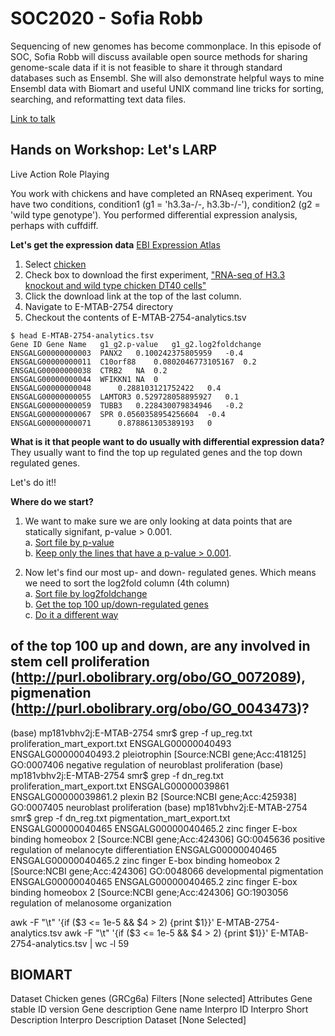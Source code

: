 # SOC2020 - Sofia Robb

Sequencing of new genomes has become commonplace. In this episode of SOC, Sofia Robb will discuss available open source methods for sharing genome-scale data if it is not feasible to share it through standard databases such as Ensembl. She will also demonstrate helpful ways to mine Ensembl data with Biomart and useful UNIX command line tricks for sorting, searching, and reformatting text data files.

[Link to talk]() 

## Hands on  Workshop: Let's LARP

Live Action Role Playing

You work with chickens and have completed an RNAseq experiment. You have two conditions, condition1 (g1 = 'h3.3a-/-, h3.3b-/-'), condition2 (g2 = 'wild type genotype'). You performed differential expression analysis, perhaps with cuffdiff. 

__Let's get the expression data__
[EBI Expression Atlas](https://www.ebi.ac.uk/gxa/home)

1. Select [chicken](https://www.ebi.ac.uk/gxa/experiments?experimentType=differential&species=gallus+gallus)
2. Check box to download the first experiment, ["RNA-seq of H3.3 knockout and wild type chicken DT40 cells"](https://www.ebi.ac.uk/gxa/experiments-content/E-MTAB-2754/resources/DifferentialSecondaryDataFiles.RnaSeq/analytics)
3. Click the download link at the top of the last column.
4. Navigate to E-MTAB-2754 directory
5. Checkout the contents of E-MTAB-2754-analytics.tsv 
```
$ head E-MTAB-2754-analytics.tsv
Gene ID	Gene Name	g1_g2.p-value	g1_g2.log2foldchange
ENSGALG00000000003	PANX2	0.100242375805959	-0.4
ENSGALG00000000011	C10orf88	0.0802046773105167	0.2
ENSGALG00000000038	CTRB2	NA	0.2
ENSGALG00000000044	WFIKKN1	NA	0
ENSGALG00000000048		0.288103121752422	0.4
ENSGALG00000000055	LAMTOR3	0.529728058895927	0.1
ENSGALG00000000059	TUBB3	0.228430079834946	-0.2
ENSGALG00000000067	SPR	0.0560358954256604	-0.4
ENSGALG00000000071		0.878861305389193	0
```

__What is it that people want to do usually with differential expression data?__
They usually want to find the top up regulated genes and the top down regulated genes.

Let's do it!!

__Where do we start?__
1. We want to make sure we are only looking at data points that are statically signifant, p-value > 0.001.  
  a. [Sort file by p-value](1_sort_by_pvalue/README.md)  
  b. [Keep only the lines that have a p-value > 0.001](2_significant_only/README.md).  

2. Now let's find our most up- and down- regulated genes. Which means we need to sort the log2fold column (4th column)  
 a. [Sort file by log2foldchange](3_sort_log2fold/README.md)  
 b.  [Get the top 100 up/down-regulated genes](3_sort_log2fold/README.md#get_the_extremes)   
 c.  [Do it a different way](3_sort_log2fold/README.md#other_way_to_do_the_same)   






## of the top 100 up and down, are any involved in stem cell proliferation (http://purl.obolibrary.org/obo/GO_0072089), pigmenation (http://purl.obolibrary.org/obo/GO_0043473)?

(base) mp181vbhv2j:E-MTAB-2754 smr$ grep -f up_reg.txt  proliferation_mart_export.txt
ENSGALG00000040493	ENSGALG00000040493.2	pleiotrophin [Source:NCBI gene;Acc:418125]	GO:0007406	negative regulation of neuroblast proliferation
(base) mp181vbhv2j:E-MTAB-2754 smr$ grep -f dn_reg.txt  proliferation_mart_export.txt
ENSGALG00000039861	ENSGALG00000039861.2	plexin B2 [Source:NCBI gene;Acc:425938]	GO:0007405	neuroblast proliferation
(base) mp181vbhv2j:E-MTAB-2754 smr$ grep -f dn_reg.txt  pigmentation_mart_export.txt
ENSGALG00000040465	ENSGALG00000040465.2	zinc finger E-box binding homeobox 2 [Source:NCBI gene;Acc:424306]	GO:0045636	positive regulation of melanocyte differentiation
ENSGALG00000040465	ENSGALG00000040465.2	zinc finger E-box binding homeobox 2 [Source:NCBI gene;Acc:424306]	GO:0048066	developmental pigmentation
ENSGALG00000040465	ENSGALG00000040465.2	zinc finger E-box binding homeobox 2 [Source:NCBI gene;Acc:424306]	GO:1903056	regulation of melanosome organization


awk -F "\t" '{if ($3 <= 1e-5 && $4 > 2) {print $1}}' E-MTAB-2754-analytics.tsv
awk -F "\t" '{if ($3 <= 1e-5 && $4 > 2) {print $1}}' E-MTAB-2754-analytics.tsv  | wc -l
      59

## BIOMART


Dataset
Chicken genes (GRCg6a)
Filters
[None selected]
Attributes
Gene stable ID version
Gene description
Gene name
Interpro ID
Interpro Short Description
Interpro Description
Dataset
[None Selected]

